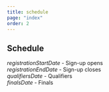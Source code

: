 ```yaml
---
title: schedule
page: "index"
order: 2
---
```


## Schedule

$registrationStartDate$ - Sign-up opens  
$registrationEndDate$ - Sign-up closes  
$qualifiersDate$ - Qualifiers  
$finalsDate$ - Finals
